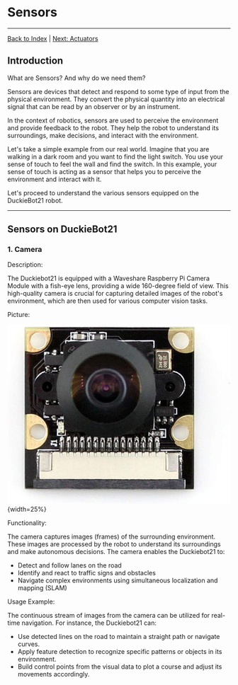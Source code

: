 # Sensors

---

<!-- Insert a link to go back to Readme -->
[Back to Index](README.md) | [Next: Actuators](actuators.md)

## Introduction

What are Sensors? And why do we need them?

Sensors are devices that detect and respond to some type of input from the physical environment.
They convert the physical quantity into an electrical signal that can be read by an observer or by an instrument.

In the context of robotics, sensors are used to perceive the environment and provide feedback to the robot.
They help the robot to understand its surroundings, make decisions, and interact with the environment.

Let's take a simple example from our real world.
Imagine that you are walking in a dark room and you want to find the light switch.
You use your sense of touch to feel the wall and find the switch.
In this example, your sense of touch is acting as a sensor that helps you to perceive the environment and interact with it.

Let's proceed to understand the various sensors equipped on the DuckieBot21 robot.

---

## Sensors on DuckieBot21

### 1. Camera

Description:

The Duckiebot21 is equipped with a Waveshare Raspberry Pi Camera Module with a fish-eye lens, providing a wide 160-degree field of view. This high-quality camera is crucial for capturing detailed images of the robot's environment, which are then used for various computer vision tasks.

Picture:

![alt text](images/camera.jpg){width=25%}

Functionality:

The camera captures images (frames) of the surrounding environment.
These images are processed by the robot to understand its surroundings and make autonomous decisions.
The camera enables the Duckiebot21 to:

- Detect and follow lanes on the road
- Identify and react to traffic signs and obstacles
- Navigate complex environments using simultaneous localization and mapping (SLAM)

Usage Example:

The continuous stream of images from the camera can be utilized for real-time navigation.
For instance, the Duckiebot21 can:

- Use detected lines on the road to maintain a straight path or navigate curves.
- Apply feature detection to recognize specific patterns or objects in its environment.
- Build control points from the visual data to plot a course and adjust its movements accordingly.
